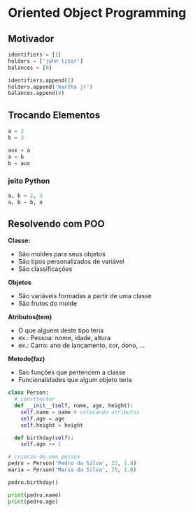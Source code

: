 # Oriented Object Programming

## Motivador

```py
identifiers = [1]
holders = ['john titor']
balances = [0]

identifiers.append(2)
holders.append('martha jr')
balances.append(0)
```

## Trocando Elementos

```py
a = 2
b = 3

aux = a
a = b
b = aux
```

### jeito Python

```py
a, b = 2, 3
a, b = b, a
```

## Resolvendo com POO

**Classe:**

- São moldes para seus objetos
- São tipos personalizados de variável
- São classificações

**Objetos**

- São variáveis formadas a partir de uma classe
- São frutos do molde

**Atributos(tem)**

- O que alguem deste tipo teria
- ex.: Pessoa: nome, idade, altura
- ex.: Carro: ano de lançamento, cor, dono, ...

**Metodo(faz)**

- Sao funções que pertencem a classe
- Funcionalidades que algum objeto teria

```py
class Person:
  # constructor
  def __init__(self, name, age, height):
    self.name = name # colocando atributos
    self.age = age
    self.height = height

  def birthday(self):
    self.age += 1

# criacao de uma pessoa
pedro = Person('Pedro da Silva', 23, 1.8)
maria = Person('Maria da Silva', 25, 1.8)

pedro.birthday()

print(pedro.name)
print(pedro.age)
```
